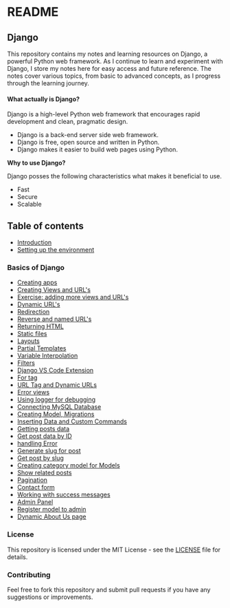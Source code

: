 # README

## Django

This repository contains my notes and learning resources on Django, a powerful Python web framework. As I continue to learn and experiment with Django, I store my notes here for easy access and future reference. The notes cover various topics, from basic to advanced concepts, as I progress through the learning journey.

#### What actually is Django?

Django is a high-level Python web framework that encourages rapid development and clean, pragmatic design.

* Django is a back-end server side web framework.
* Django is free, open source and written in Python.
* Django makes it easier to build web pages using Python.

**Why to use Django?**

Django posses the following characteristics what makes it beneficial to use.

* Fast
* Secure
* Scalable

## Table of contents

* [Introduction](./)
* [Setting up the environment](setting-up-the-environment.md)

### Basics of Django

* [Creating apps](basics-of-django/creating-apps.md)
* [Creating Views and URL's](basics-of-django/creating-views-and-urls.md)
* [Exercise: adding more views and URL's](basics-of-django/exercise-adding-more-views-and-urls.md)
* [Dynamic URL's](basics-of-django/dynamic-urls.md)
* [Redirection](basics-of-django/redirection.md)
* [Reverse and named URL's](basics-of-django/reverse-and-named-urls.md)
* [Returning HTML](basics-of-django/returning-html.md)
* [Static files](basics-of-django/static-files.md)
* [Layouts](layouts.md)
* [Partial Templates](partial-templates.md)
* [Variable Interpolation](variable-interpolation.md)
* [Filters](filters.md)
* [Django VS Code Extension](django-vs-code-extension.md)
* [For tag](for-tag.md)
* [URL Tag and Dynamic URLs](url-tag-and-dynamic-urls.md)
* [Error views](error-views.md)
* [Using logger for debugging](using-logger-for-debugging.md)
* [Connecting MySQL Database](connecting-mysql-database.md)
* [Creating Model, Migrations](creating-model-migrations.md)
* [Inserting Data and Custom Commands](inserting-data-and-custom-commands.md)
* [Getting posts data](getting-posts-data.md)
* [Get post data by ID](get-post-data-by-id.md)
* [handling Error](handling-error.md)
* [Generate slug for post](generate-slug-for-post.md)
* [Get post by slug](get-post-by-slug.md)
* [Creating category model for Models](creating-category-model-for-models.md)
* [Show related posts](show-related-posts.md)
* [Pagination](pagination.md)
* [Contact form](contact-form.md)
* [Working with success messages](working-with-success-messages.md)
* [Admin Panel](admin-panel.md)
* [Register model to admin](register-model-to-admin.md)
* [Dynamic About Us page](dynamic-about-us-page.md)

### License

This repository is licensed under the MIT License - see the [LICENSE](LICENSE/) file for details.

### Contributing

Feel free to fork this repository and submit pull requests if you have any suggestions or improvements.
